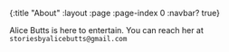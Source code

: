 {:title "About"
 :layout :page
 :page-index 0
 :navbar? true}

Alice Butts is here to entertain. You can reach her at `storiesbyalicebutts@gmail.com`
